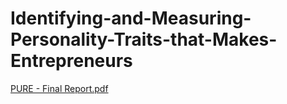 # Identifying-and-Measuring-Personality-Traits-that-Makes-Entrepreneurs
[PURE - Final Report.pdf](https://github.com/ege7/Identifying-and-Measuring-Personality-Traits-that-Makes-Entrepreneurs/files/10346206/PURE.-.Final.Report.pdf)
